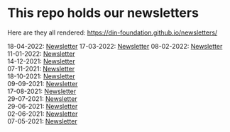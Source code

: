 # This repo holds our newsletters

Here are they all rendered: https://din-foundation.github.io/newsletters/

18-04-2022: [Newsletter](index-18-04-2022.html)
17-03-2022: [Newsletter](index-17-03-2022.html)
08-02-2022: [Newsletter](index-08-02-2022.html)
11-01-2022: [Newsletter](index-11-01-2022.html)    
14-12-2021: [Newsletter](index-14-12-2021.html)    
07-11-2021: [Newsletter](index-07-11-2021.html)    
18-10-2021: [Newsletter](index-18-10-2021.html)    
09-09-2021: [Newsletter](index-09-09-2021.html)    
17-08-2021: [Newsletter](index-17-08-2021.html)    
29-07-2021: [Newsletter](index-29-07-2021.html)    
29-06-2021: [Newsletter](index-29-06-2021.html)    
02-06-2021: [Newsletter](index-02-06-2021.html)    
07-05-2021: [Newsletter](index-07-05-2021.html)
